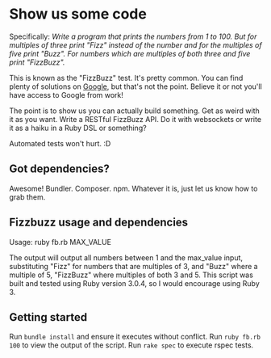 # Show us some code #

Specifically: *Write a program that prints the numbers from 1 to 100. But for multiples of three print "Fizz" instead of the number and for the multiples of five print "Buzz". For numbers which are multiples of both three and five print "FizzBuzz".*

This is known as the "FizzBuzz" test. It's pretty common. You can find plenty of solutions on [Google](http://lmgtfy.com/?q=fizz+buzz), but that's not the point. Believe it or not you'll have access to Google from work!

The point is to show us you can actually build something. Get as weird with it as you want. Write a RESTful FizzBuzz API. Do it with websockets or write it as a haiku in a Ruby DSL or something?

Automated tests won't hurt. :D

## Got dependencies? ##

Awesome! Bundler. Composer. npm. Whatever it is, just let us know how to grab them.


## Fizzbuzz usage and dependencies ##

Usage: ruby fb.rb MAX_VALUE

The output will output all numbers between 1 and the max_value input, substituting "Fizz" for numbers that are multiples of 3, and "Buzz" where a multiple of 5, "FizzBuzz" where multiples of both 3 and 5. This script was built and tested using Ruby version 3.0.4, so I would encourage using Ruby 3.

## Getting started ##

Run `bundle install` and ensure it executes without conflict.
Run `ruby fb.rb 100` to view the output of the script.
Run `rake spec` to execute rspec tests.
